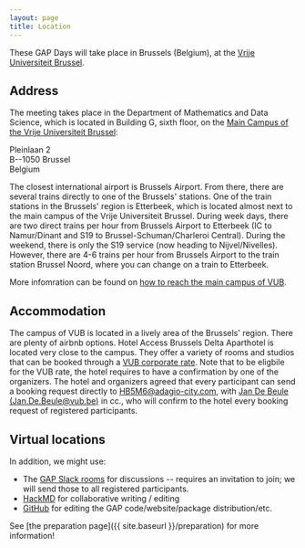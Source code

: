 ```yaml
---
layout: page
title: Location
---
```

These GAP Days will take place in Brussels (Belgium),
at the [Vrije Universiteit Brussel](https://www.vub.be/).


## Address

The meeting takes place in the Department of Mathematics and Data Science, which is located in Building G, sixth floor, on the [Main Campus of the Vrije Universiteit Brussel](https://www.vub.be/en/about-vub/faculties-institutes-and-campuses/our-campuses/vub-main-campus-brussels):

Pleinlaan 2<br>
B--1050 Brussel<br>
Belgium

<!-- 

[University website with travel suggestions.](https://rptu.de/en/routes-and-means-of-transport).

 48 in floor 4 (which is the second above ground...)
- room 436: main room
- room 419: secondary room
- room 430: office of Max Horn
- online / hybrid: [Gather.town meeting room](https://app.gather.town/app/8v9jQV7Yeftv5bz1/GAPDays)
-->

The closest international airport is Brussels Airport. From there, there are several trains directly to one of the Brussels' stations. One of the train stations 
in the Brussels' region is Etterbeek, which is located almost next to the main campus of the Vrije Universiteit Brussel. During week days, there are two direct trains
per hour from Brussels Airport to Etterbeek (IC to Namur/Dinant and S19 to Brussel-Schuman/Charleroi Central). During the weekend, there is only the S19 service (now
heading to Nijvel/Nivelles). However, there are 4-6 trains per hour from Brussels Airport to the train station Brussel Noord, where you can change on a train to Etterbeek. 

More infomration can be found on [how to reach the main campus of VUB](https://www.vub.be/en/about-vub/faculties-institutes-and-campuses/our-campuses/vub-main-campus-brussels/directions). 

## Accommodation

The campus of VUB is located in a lively area of the Brussels' region. There are plenty of airbnb options. Hotel Access Brussels Delta Aparthotel is located very close to the campus. They offer a variety of rooms and studios that can be booked through a [VUB corporate rate](https://www.vub.be/en/services-vub-campuses-in-etterbeek-and-jette/facilities-vub-campus/accommodation-and-around-our-campuses). Note that to be eligbile for the VUB rate, the hotel requires to have a confirmation by one of the organizers. The hotel and organizers agreed that every participant can send a booking request directly to [HB5M6@adagio-city.com](mailto:HB5M6@adagio-city.com), with [Jan De Beule (Jan.De.Beule@vub.be)](mailto:Jan.De.Beule@vub.be) in cc., who will confirm to the hotel every booking request of registered participants.


<!-- 
## Restaurants

TODO: recommend some restaurants
-->


## Virtual locations

In addition, we might use:
- The [GAP Slack rooms](https://gap-system.slack.com) for discussions -- requires
  an invitation to join; we will send those to all registered participants.
- [HackMD](https://hackmd.io) for collaborative writing / editing
- [GitHub](https://github.com) for editing the GAP code/website/package distribution/etc.

See [the preparation page]({{ site.baseurl }}/preparation) for more information!
